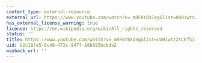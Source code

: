 ```yaml
---
content_type: external-resource
external_url: https://www.youtube.com/watch?v=_mRF0rBXIeg&list=UUHiwtz2tCEfS17N9A-WoSSw&index=1&feature=plcp
has_external_license_warning: true
license: https://en.wikipedia.org/wiki/All_rights_reserved
status: ''
title: https://www.youtube.com/watch?v=_mRF0rBXIeg&list=UUHiwtz2tCEfS17N9A-WoSSw&index=1&feature=plcp
uid: b2c18fe5-8c49-472c-947f-18b895bcbda2
wayback_url: ''
---
```

